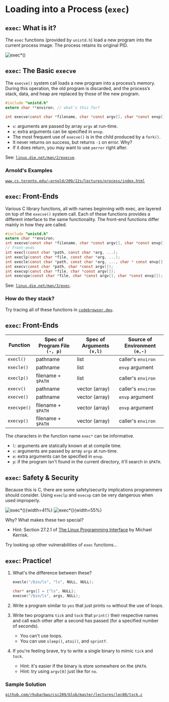 # Loading into a Process (`exec`)

## `exec`: What is it?

The `exec` functions (provided by `unistd.h`) load a new program into the current process image. The process
retains its original PID.

![`exec*()`](figures/exec.png)

## `exec`: The Basic `execve`

The `execve()` system call loads a new program into a process’s memory. During this
operation, the old program is discarded, and the process’s stack, data, and heap are
replaced by those of the new program.

```c
#include "unistd.h"
extern char **environ; // what's this for?

int execve(const char *filename, char *const argv[], char *const envp[]);
```

- `v`: arguments are passed by array `argv` at run-time.
- `e`: extra arguments can be specified in `envp`.
- The most frequent use of `execve()` is in the child produced by a `fork()`.
- It never returns on success, but returns `-1` on error. Why?
- If it does return, you may want to use `perror` right after.

See: [`linux.die.net/man/2/execve`](https://linux.die.net/man/2/execve).

### Arnold's Examples

[`www.cs.toronto.edu/~arnold/209/12s/lectures/process/index.html`](http://www.cs.toronto.edu/~arnold/209/12s/lectures/process/index.html)

## `exec`: Front-Ends

Various C library functions, all with names beginning with exec, are layered on top of
the `execve()` system call. Each of these functions provides a different interface to the
same functionality. The front-end functions differ mainly in how they are called.

```c
#include "unistd.h"
extern char **environ;
int execve(const char *filename, char *const argv[], char *const envp[]);
// front-ends
int execl(const char *path, const char *arg, ...);
int execlp(const char *file, const char *arg, ...);
int execle(const char *path, const char *arg, ..., char * const envp[]);
int execv(const char *path, char *const argv[]);
int execvp(const char *file, char *const argv[]);
int execvpe(const char *file, char *const argv[], char *const envp[]);
```

See: [`linux.die.net/man/3/exec`](https://linux.die.net/man/3/exec).

### How do they stack?

Try tracing all of these functions in [`codebrowser.dev`](https://codebrowser.dev/).

## `exec`: Front-Ends

| Function    | Spec of Program File `(-, p)` | Spec of Arguments `(v,l)` | Source of Environment `(e,-)` |
| ----------- | ----------------------------- | ------------------------- | ----------------------------- |
| `execl()`   | pathname                      | list                      | caller's `environ`            |
| `execle()`  | pathname                      | list                      | `envp` argument               |
| `execlp()`  | filename + `$PATH`            | list                      | caller's `environ`            |
| `execv()`   | pathname                      | vector (array)            | caller's `environ`            |
| `execve()`  | pathname                      | vector (array)            | `envp` argument               |
| `execvpe()` | filename + `$PATH`            | vector (array)            | `envp` argument               |
| `execvp()`  | filename + `$PATH`            | vector (array)            | caller's `environ`            |

The characters in the function name `exec*` can be informative.

- `l`: arguments are statically known at at compile time.
- `v`: arguments are passed by array `argv` at run-time.
- `e`: extra arguments can be specified in `envp`.
- `p`: if the program isn't found in the current directory, it'll search in `$PATH`.


## `exec`: Safety & Security

Because this is C, there are some safety/security implications programmers should consider. Using `execlp` and `execvp` can be very dangerous
when used improperly.

![`exec*()`](figures/fry.jpg){width=41%}
![`exec*()`](figures/doubt.jpg){width=55%}

Why? What makes these two special?

- Hint: Section 27.2.1 of [The Linux Programming Interface](https://search.library.utoronto.ca/details?10030432) by Michael Kerrisk.

Try looking up other vulnerabilities of `exec` functions...

## `exec`: Practice!

1. What's the difference between these?

   ```c
   execle("/bin/ls", "ls", NULL, NULL);

   char* args[] = {"ls", NULL};
   execve("/bin/ls", args, NULL);
   ```

2. Write a program similar to `yes` that just prints `no` without the use of loops.
3. Write two programs `tick` and `tock` that `print()` their respective names and call each other after a second has passed (for a specified number of seconds).

   - You can't use loops.
   - You can use `sleep()`, `atoi()`, and `sprintf`.

4. If you're feeling brave, try to write a single binary to mimic `tick` and `tock`.

   - Hint: it's easier if the binary is store somewhere on the `$PATH`.
   - Hint: try using `argv[0]` just like for `no`.

### Sample Solution

[`github.com/rhubarbwu/csc209/blob/master/lectures/lec08/txck.c`](https://github.com/rhubarbwu/csc209/blob/master/lectures/lec08/txck.c)
